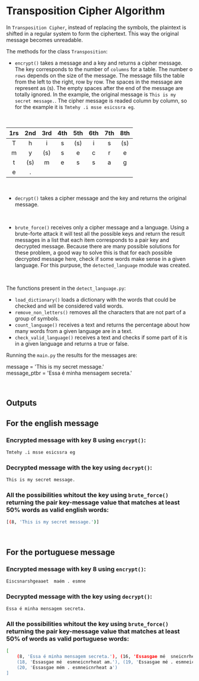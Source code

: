 # Transposition Cipher Algorithm

In `Transposition Cipher`, instead of replacing the symbols, the plaintext is shifted in a regular system to form the ciphertext. This way the original message becomes unreadable.

The methods for the class `Transposition`:

* `encrypt()` takes a message and a key and returns a cipher message. The key corresponds to the number of `columns` for a table. The number o `rows` depends on the size of the message. The message fills the table from the left to the right, row by row. The spaces in the message are represent as (s). The empty spaces after the end of the message are totally ignored. In the example, the original message is `This is my secret message.`. The cipher message is readed column by column, so for the example it is `Tmtehy .i msse esicssra eg`.
<br>

| 1rs | 2nd | 3rd | 4th | 5th | 6th | 7th | 8th |
|:---:|:---:|:---:|:---:|:---:|:---:|:---:|:---:|
|  T  |  h  |  i  |  s  |   (s)  |  i  |  s  | (s)    |
|  m  |  y  |  (s)   |  s  |  e  |  c  |  r  |  e  |
|  t  |  (s)   |  m  |  e  |  s  |  s  |  a  |  g  |
|  e  |  .  |     |     |     |     |     |     |

<br>


* `decrypt()` takes a cipher message and the key and returns the original message.

<br>

* `brute_force()` receives only a cipher message and a language. Using a brute-forte attack it will test all the possible keys and return the result messages in a list that each item corresponds to a pair key and decrypted message. Because there are many possible solutions for these problem, a good way to solve this is that for each possible decrypted message here, check if some words make sense in a given language. For this purpuse, the `detected_language` module was created.

<br>

The functions present in the `detect_language.py`:

* `load_dictionary()` loads a dictionary with the words that could be checked and will be considered valid words.
* `remove_non_letters()` removes all the characters that are not part of a group of symbols.
* `count_language()` receives a text and returns the percentage about how many words from a given language are in a text.
* `check_valid_language()` receives a text and checks if some part of it is in a given language and returns a true or false.

Running the `main.py` the results for the messages are:
<br>

message = 'This is my secret message.' <br>
message_ptbr = 'Essa é minha mensagem secreta.' <br>

<br>

## Outputs

## **For the english message**

### Encrypted message with key 8 using `encrypt()`:

```sh
Tmtehy .i msse esicssra eg
```

### Decrypted message with the key using `decrypt()`:

```sh
This is my secret message.
```

### All the possibilities whitout the key using `brute_force()` returning the pair key-message value that matches at least 50% words as valid english words:

```sh
[(8, 'This is my secret message.')]
```
<br>

## **For the portuguese message**

### Encrypted message with key 8 using `encrypt()`:

```sh
Eiscsnarshgeaaet  maém . esmne
```

### Decrypted message with the key using `decrypt()`:

```sh
Essa é minha mensagem secreta.
```

### All the possibilities whitout the key using `brute_force()` returning the pair key-message value that matches at least 50% of words as valid portuguese words:

```sh
[   
    (8, 'Essa é minha mensagem secreta.'), (16, 'Essasgae mé  sneicnrheat am.em'), 
    (18, 'Essasgae mé  esmneicnrheat am.'), (19, 'Essasgae mé . esmneicnrheat am'), 
    (20, 'Essasgae mém . esmneicnrheat a')
]
```





